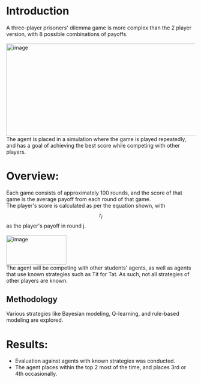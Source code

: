 # Introduction
A three-player prisoners' dilemma game is more complex than the 2 player version, with 8 possible combinations of payoffs. 
<br><br> <img width="574" height="246" alt="image" src="https://github.com/user-attachments/assets/1f4f6a23-b7e6-4852-b250-ca6afa94f6af" />
<br> The agent is placed in a simulation where the game is played repeatedly, and has a goal of achieving the best score while competing with other players.


# Overview:
Each game consists of approximately 100 rounds, and the score of that game is the average payoff from each round of that game. 
<br> The player's score is calculated as per the equation shown, with $$r_{j}$$ as the player's payoff in round j.
<br><br> <img width="160" height="78" alt="image" src="https://github.com/user-attachments/assets/7d138631-3a67-4f8c-b6ae-e93d927e2c4c" />
<br> The agent will be competing with other students' agents, as well as agents that use known strategies such as Tit for Tat. As such, not all strategies of other players are known.

## Methodology
Various strategies like Bayesian modeling, Q-learning, and rule-based modeling are explored.


# Results:
- Evaluation against agents with known strategies was conducted.
- The agent places within the top 2 most of the time, and places 3rd or 4th occasionally.
